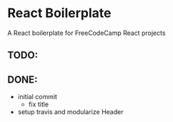 # React Boilerplate

A React boilerplate for FreeCodeCamp React projects

## TODO:

## DONE:
- initial commit
	- fix title
- setup travis and modularize Header
